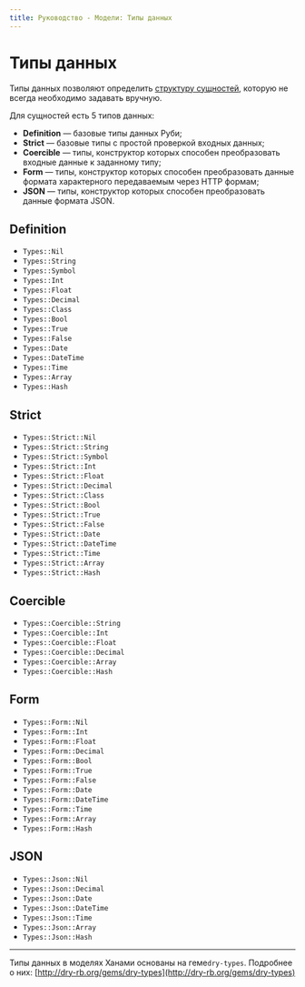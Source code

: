 ```yaml
---
title: Руководство - Модели: Типы данных
---
```


# Типы данных

Типы данных позволяют определить [структуру сущностей](/guides/models/entities#custom-schema), которую не всегда необходимо задавать вручную.

Для сущностей есть 5 типов данных:

  * **Definition** — базовые типы данных Руби;
  * **Strict** — базовые типы с простой проверкой входных данных;
  * **Coercible** — типы, конструктор которых способен преобразовать входные данные к заданному типу;
  * **Form** — типы, конструктор которых способен преобразовать данные формата характерного передаваемым через HTTP формам;
  * **JSON** — типы, конструктор которых способен преобразовать данные формата JSON.

## Definition

  * `Types::Nil`
  * `Types::String`
  * `Types::Symbol`
  * `Types::Int`
  * `Types::Float`
  * `Types::Decimal`
  * `Types::Class`
  * `Types::Bool`
  * `Types::True`
  * `Types::False`
  * `Types::Date`
  * `Types::DateTime`
  * `Types::Time`
  * `Types::Array`
  * `Types::Hash`

## Strict

  * `Types::Strict::Nil`
  * `Types::Strict::String`
  * `Types::Strict::Symbol`
  * `Types::Strict::Int`
  * `Types::Strict::Float`
  * `Types::Strict::Decimal`
  * `Types::Strict::Class`
  * `Types::Strict::Bool`
  * `Types::Strict::True`
  * `Types::Strict::False`
  * `Types::Strict::Date`
  * `Types::Strict::DateTime`
  * `Types::Strict::Time`
  * `Types::Strict::Array`
  * `Types::Strict::Hash`

## Coercible

  * `Types::Coercible::String`
  * `Types::Coercible::Int`
  * `Types::Coercible::Float`
  * `Types::Coercible::Decimal`
  * `Types::Coercible::Array`
  * `Types::Coercible::Hash`

## Form

  * `Types::Form::Nil`
  * `Types::Form::Int`
  * `Types::Form::Float`
  * `Types::Form::Decimal`
  * `Types::Form::Bool`
  * `Types::Form::True`
  * `Types::Form::False`
  * `Types::Form::Date`
  * `Types::Form::DateTime`
  * `Types::Form::Time`
  * `Types::Form::Array`
  * `Types::Form::Hash`

## JSON

  * `Types::Json::Nil`
  * `Types::Json::Decimal`
  * `Types::Json::Date`
  * `Types::Json::DateTime`
  * `Types::Json::Time`
  * `Types::Json::Array`
  * `Types::Json::Hash`

---

Типы данных в моделях Ханами основаны на геме`dry-types`. Подробнее о них: [http://dry-rb.org/gems/dry-types](http://dry-rb.org/gems/dry-types)
